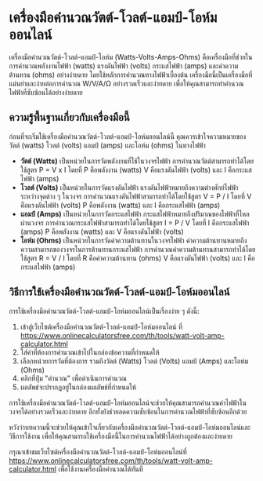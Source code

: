 เครื่องมือคำนวณวัตต์-โวลต์-แอมป์-โอห์มออนไลน์
=============================================

เครื่องมือคำนวณวัตต์-โวลต์-แอมป์-โอห์ม (Watts-Volts-Amps-Ohms) คือเครื่องมือที่ช่วยในการคำนวณพลังงานไฟฟ้า (watts) แรงดันไฟฟ้า (volts) กระแสไฟฟ้า (amps) และค่าความต้านทาน (ohms) อย่างง่ายดาย โดยใช้หลักการคำนวณทางไฟฟ้าเบื้องต้น เครื่องมือนี้เป็นเครื่องมือที่แม่นยำและง่ายต่อการคำนวณ W/V/A/Ω อย่างรวดเร็วและง่ายดาย เพื่อให้คุณสามารถทำคำนวณไฟฟ้าที่ซับซ้อนได้อย่างง่ายดาย

ความรู้พื้นฐานเกี่ยวกับเครื่องมือนี้
------------------------------------

ก่อนที่จะเริ่มใช้เครื่องมือคำนวณวัตต์-โวลต์-แอมป์-โอห์มออนไลน์นี้ คุณควรเข้าใจความหมายของวัตต์ (watts) โวลต์ (volts) แอมป์ (amps) และโอห์ม (ohms) ในทางไฟฟ้า

- **วัตต์ (Watts)** เป็นหน่วยในการวัดพลังงานที่ใช้ในวงจรไฟฟ้า การคำนวณวัตต์สามารถทำได้โดยใช้สูตร P = V x I โดยที่ P คือพลังงาน (watts) V คือแรงดันไฟฟ้า (volts) และ I คือกระแสไฟฟ้า (amps)
- **โวลต์ (Volts)** เป็นหน่วยในการวัดแรงดันไฟฟ้า แรงดันไฟฟ้าหมายถึงความต่างศักย์ไฟฟ้าระหว่างจุดต่าง ๆ ในวงจร การคำนวณแรงดันไฟฟ้าสามารถทำได้โดยใช้สูตร V = P / I โดยที่ V คือแรงดันไฟฟ้า (volts) P คือพลังงาน (watts) และ I คือกระแสไฟฟ้า (amps)
- **แอมป์ (Amps)** เป็นหน่วยในการวัดกระแสไฟฟ้า กระแสไฟฟ้าหมายถึงปริมาณของไฟฟ้าที่ไหลผ่านวงจร การคำนวณกระแสไฟฟ้าสามารถทำได้โดยใช้สูตร I = P / V โดยที่ I คือกระแสไฟฟ้า (amps) P คือพลังงาน (watts) และ V คือแรงดันไฟฟ้า (volts)
- **โอห์ม (Ohms)** เป็นหน่วยในการวัดค่าความต้านทานในวงจรไฟฟ้า ค่าความต้านทานหมายถึงความสามารถของวงจรในการต้านทานกระแสไฟฟ้า การคำนวณค่าความต้านทานสามารถทำได้โดยใช้สูตร R = V / I โดยที่ R คือค่าความต้านทาน (ohms) V คือแรงดันไฟฟ้า (volts) และ I คือกระแสไฟฟ้า (amps)

วิธีการใช้เครื่องมือคำนวณวัตต์-โวลต์-แอมป์-โอห์มออนไลน์
-------------------------------------------------------

การใช้เครื่องมือคำนวณวัตต์-โวลต์-แอมป์-โอห์มออนไลน์เป็นเรื่องง่าย ๆ ดังนี้:

1. เข้าสู่เว็บไซต์เครื่องมือคำนวณวัตต์-โวลต์-แอมป์-โอห์มออนไลน์ ที่ <https://www.onlinecalculatorsfree.com/th/tools/watt-volt-amp-calculator.html>
2. ใส่ค่าที่ต้องการคำนวณเข้าไปในกล่องข้อความที่กำหนดให้
3. เลือกหน่วยการวัดที่ต้องการ รวมถึงวัตต์ (Watts) โวลต์ (Volts) แอมป์ (Amps) และโอห์ม (Ohms)
4. คลิกที่ปุ่ม "คำนวณ" เพื่อดำเนินการคำนวณ
5. ผลลัพธ์จะปรากฏอยู่ในกล่องผลลัพธ์ที่กำหนดให้

การใช้เครื่องมือคำนวณวัตต์-โวลต์-แอมป์-โอห์มออนไลน์จะช่วยให้คุณสามารถคำนวณค่าไฟฟ้าในวงจรได้อย่างรวดเร็วและง่ายดาย อีกทั้งยังช่วยลดความซับซ้อนในการคำนวณไฟฟ้าที่ซับซ้อนอีกด้วย

หวังว่าบทความนี้จะช่วยให้คุณเข้าใจเกี่ยวกับเครื่องมือคำนวณวัตต์-โวลต์-แอมป์-โอห์มออนไลน์และวิธีการใช้งาน เพื่อให้คุณสามารถใช้เครื่องมือนี้ในการคำนวณไฟฟ้าได้อย่างถูกต้องและง่ายดาย

กรุณาเข้าชมเว็บไซต์เครื่องมือคำนวณวัตต์-โวลต์-แอมป์-โอห์มออนไลน์ที่ <https://www.onlinecalculatorsfree.com/th/tools/watt-volt-amp-calculator.html> เพื่อใช้งานเครื่องมือคำนวณได้ทันที